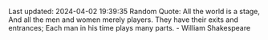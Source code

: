 Last updated: 2024-04-02 19:39:35
Random Quote: All the world is a stage, And all the men and women merely players. They have their exits and entrances; Each man in his time plays many parts. - William Shakespeare